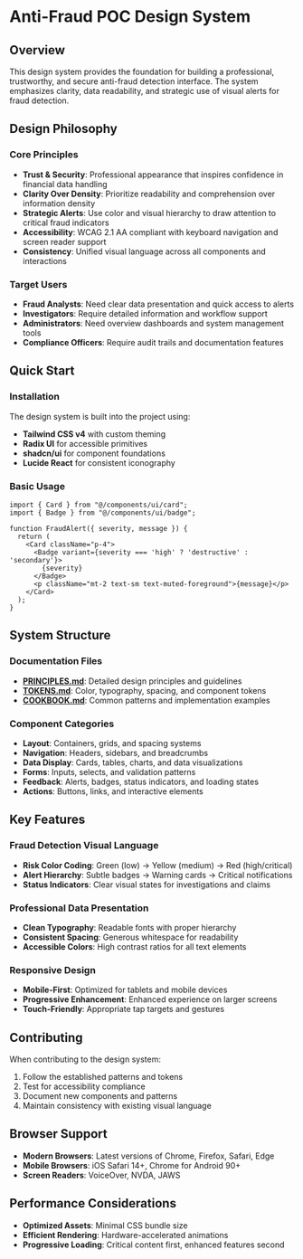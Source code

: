 # Anti-Fraud POC Design System

## Overview

This design system provides the foundation for building a professional, trustworthy, and secure anti-fraud detection interface. The system emphasizes clarity, data readability, and strategic use of visual alerts for fraud detection.

## Design Philosophy

### Core Principles
- **Trust & Security**: Professional appearance that inspires confidence in financial data handling
- **Clarity Over Density**: Prioritize readability and comprehension over information density
- **Strategic Alerts**: Use color and visual hierarchy to draw attention to critical fraud indicators
- **Accessibility**: WCAG 2.1 AA compliant with keyboard navigation and screen reader support
- **Consistency**: Unified visual language across all components and interactions

### Target Users
- **Fraud Analysts**: Need clear data presentation and quick access to alerts
- **Investigators**: Require detailed information and workflow support
- **Administrators**: Need overview dashboards and system management tools
- **Compliance Officers**: Require audit trails and documentation features

## Quick Start

### Installation
The design system is built into the project using:
- **Tailwind CSS v4** with custom theming
- **Radix UI** for accessible primitives
- **shadcn/ui** for component foundations
- **Lucide React** for consistent iconography

### Basic Usage
```tsx
import { Card } from "@/components/ui/card";
import { Badge } from "@/components/ui/badge";

function FraudAlert({ severity, message }) {
  return (
    <Card className="p-4">
      <Badge variant={severity === 'high' ? 'destructive' : 'secondary'}>
        {severity}
      </Badge>
      <p className="mt-2 text-sm text-muted-foreground">{message}</p>
    </Card>
  );
}
```

## System Structure

### Documentation Files
- **[PRINCIPLES.md](./PRINCIPLES.md)**: Detailed design principles and guidelines
- **[TOKENS.md](./TOKENS.md)**: Color, typography, spacing, and component tokens
- **[COOKBOOK.md](./COOKBOOK.md)**: Common patterns and implementation examples

### Component Categories
- **Layout**: Containers, grids, and spacing systems
- **Navigation**: Headers, sidebars, and breadcrumbs
- **Data Display**: Cards, tables, charts, and data visualizations
- **Forms**: Inputs, selects, and validation patterns
- **Feedback**: Alerts, badges, status indicators, and loading states
- **Actions**: Buttons, links, and interactive elements

## Key Features

### Fraud Detection Visual Language
- **Risk Color Coding**: Green (low) → Yellow (medium) → Red (high/critical)
- **Alert Hierarchy**: Subtle badges → Warning cards → Critical notifications
- **Status Indicators**: Clear visual states for investigations and claims

### Professional Data Presentation
- **Clean Typography**: Readable fonts with proper hierarchy
- **Consistent Spacing**: Generous whitespace for readability
- **Accessible Colors**: High contrast ratios for all text elements

### Responsive Design
- **Mobile-First**: Optimized for tablets and mobile devices
- **Progressive Enhancement**: Enhanced experience on larger screens
- **Touch-Friendly**: Appropriate tap targets and gestures

## Contributing

When contributing to the design system:
1. Follow the established patterns and tokens
2. Test for accessibility compliance
3. Document new components and patterns
4. Maintain consistency with existing visual language

## Browser Support

- **Modern Browsers**: Latest versions of Chrome, Firefox, Safari, Edge
- **Mobile Browsers**: iOS Safari 14+, Chrome for Android 90+
- **Screen Readers**: VoiceOver, NVDA, JAWS

## Performance Considerations

- **Optimized Assets**: Minimal CSS bundle size
- **Efficient Rendering**: Hardware-accelerated animations
- **Progressive Loading**: Critical content first, enhanced features second